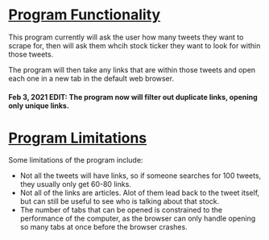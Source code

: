 <h1><b><u>Program Functionality</u></b></h1>
This program currently will ask the user how many tweets they want to scrape for, then will ask them whcih stock ticker they
want to look for within those tweets.
<p></p>
The program will then take any links that are within those tweets and open each one in a new tab in the default web browser.
<p></p>
<h4>Feb 3, 2021 EDIT: The program now will filter out duplicate links, opening only unique links.</h4>
<h1><b><u>Program Limitations</u></b></h1>
<p>Some limitations of the program include:</p>
<ul>
  <li>Not all the tweets will have links, so if someone searches for 100 tweets, they usually only get 60-80 links.</li>
  <li>Not all of the links are articles. Alot of them lead back to the tweet itself, but can still be useful to see who is talking about that stock.</li>
  <li>The number of tabs that can be opened is constrained to the performance of the computer, as the browser can only handle opening so many tabs at once before the browser crashes.</li>
</ul>
